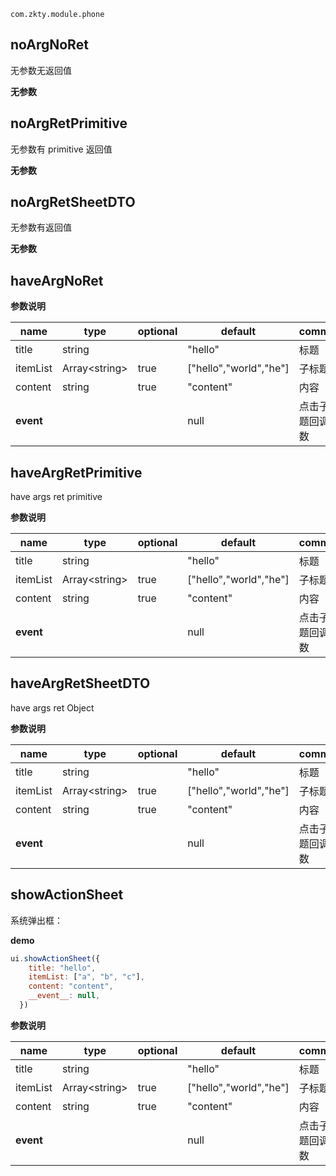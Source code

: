 
`
com.zkty.module.phone
`



## noArgNoRet

 无参数无返回值

	
**无参数**




## noArgRetPrimitive

 无参数有 primitive 返回值

	
**无参数**




## noArgRetSheetDTO

 无参数有返回值

	
**无参数**




## haveArgNoRet



	
**参数说明**

| name                        | type      | optional | default   | comment  |
| --------------------------- | --------- | -------- | --------- |--------- |
| title | string |  | "hello" |  标题 |
| itemList | Array\<string\> | true | ["hello","world","he"] |  子标题? |
| content | string | true | "content" |  内容 |
| __event__ |  |  | null |  点击子标题回调函数 |


## haveArgRetPrimitive

 have args ret primitive

	
**参数说明**

| name                        | type      | optional | default   | comment  |
| --------------------------- | --------- | -------- | --------- |--------- |
| title | string |  | "hello" |  标题 |
| itemList | Array\<string\> | true | ["hello","world","he"] |  子标题? |
| content | string | true | "content" |  内容 |
| __event__ |  |  | null |  点击子标题回调函数 |


## haveArgRetSheetDTO

 have args ret Object

	
**参数说明**

| name                        | type      | optional | default   | comment  |
| --------------------------- | --------- | -------- | --------- |--------- |
| title | string |  | "hello" |  标题 |
| itemList | Array\<string\> | true | ["hello","world","he"] |  子标题? |
| content | string | true | "content" |  内容 |
| __event__ |  |  | null |  点击子标题回调函数 |


## showActionSheet


系统弹出框： 

**demo** 
``` js 
ui.showActionSheet({
    title: "hello",
    itemList: ["a", "b", "c"],
    content: "content",
    __event__: null,
  })
```


	
**参数说明**

| name                        | type      | optional | default   | comment  |
| --------------------------- | --------- | -------- | --------- |--------- |
| title | string |  | "hello" |  标题 |
| itemList | Array\<string\> | true | ["hello","world","he"] |  子标题? |
| content | string | true | "content" |  内容 |
| __event__ |  |  | null |  点击子标题回调函数 |

    